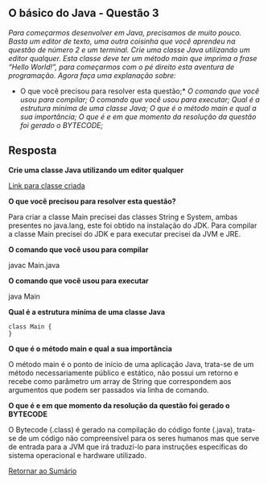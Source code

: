 <h2>O básico do Java - Questão 3</h2>

*Para começarmos desenvolver em Java, precisamos de muito pouco. Basta um editor de texto, uma outra coisinha que você aprendeu na questão de número 2 e um terminal. Crie uma classe Java utilizando um editor qualquer. Esta classe deve ter um método main que imprima a frase “Hello World!”, para começarmos com o pé direito esta aventura de programação. Agora faça uma explanação sobre:*
 
* O que você precisou para resolver esta questão;*
 *O comando que você usou para compilar;*
 *O comando que você usou para executar;*
 *Qual é a estrutura miníma de uma classe Java;*
 *O que é o método main e qual a sua importância;*
 *O que é e em que momento da resolução da questão foi gerado o BYTECODE;*

<h2>Resposta</h2>

**Crie uma classe Java utilizando um editor qualquer**

[Link para classe criada](Main.java)

**O que você precisou para resolver esta questão?**

Para criar a classe Main precisei das classes String e System, ambas presentes no
java.lang, este foi obtido na instalação do JDK. Para compilar a classe Main 
precisei do JDK e para executar precisei da JVM e JRE.

**O comando que você usou para compilar**

javac Main.java

**O comando que você usou para executar**

java Main

**Qual é a estrutura miníma de uma classe Java**
```
class Main {
}
```
**O que é o método main e qual a sua importância**

O método main é o ponto de início de uma aplicação Java, trata-se de um método 
necessariamente público e estático, não possui um retorno e recebe como parâmetro
um array de String que correspondem aos argumentos que podem ser passados via
linha de comando. 

**O que é e em que momento da resolução da questão foi gerado o BYTECODE**

O Bytecode (.class) é gerado na compilação do código fonte (.java), trata-se de 
um código não compreensível para os seres humanos mas que serve de entrada para
a JVM que irá traduzi-lo para instruções específicas do sistema operacional e 
hardware utilizado. 


[Retornar ao Sumário](../../../../../../../README.md)
